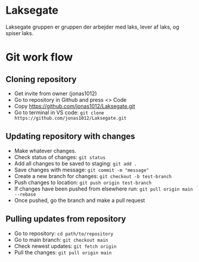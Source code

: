 # Laksegate
Laksegate gruppen er gruppen der arbejder med laks, lever af laks, og spiser laks.

# Git work flow 

## Cloning repository
* Get invite from owner (jonas1012)
* Go to repository in Github and press <> Code
* Copy https://github.com/jonas1012/Laksegate.git
* Go to terminal in VS code: `git clone https://github.com/jonas1012/Laksegate.git`

## Updating repository with changes
* Make whatever changes.
* Check status of changes: `git status`
* Add all changes to be saved to staging: `git add .`
* Save changes with message: `git commit -m "message"`
* Create a new branch for changes: `git checkout -b test-branch`
* Push changes to location: `git push origin test-branch`
* If changes have been pushed from elsewhere run: `git pull origin main --rebase`
* Once pushed, go the branch and make a pull request

## Pulling updates from repository
* Go to repository: `cd path/to/repository`
* Go to main branch: `git checkout main`
* Check newest updates: `git fetch origin`
* Pull the changes: `git pull origin main` 

